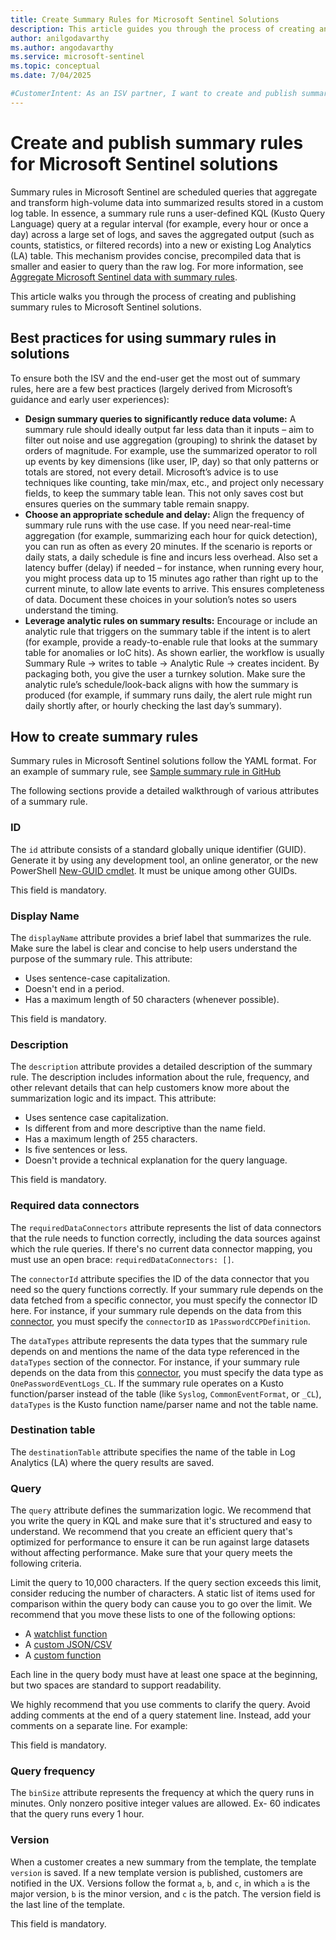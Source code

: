 ```yaml
---
title: Create Summary Rules for Microsoft Sentinel Solutions
description: This article guides you through the process of creating and publishing summary rules to Microsoft Sentinel solutions.
author: anilgodavarthy
ms.author: angodavarthy
ms.service: microsoft-sentinel
ms.topic: conceptual 
ms.date: 7/04/2025

#CustomerIntent: As an ISV partner, I want to create and publish summary rules to my Microsoft Sentinel solution so that I can provide inbuilt data summarization that customers can use to speed up query execution and save costs.
---
```


# Create and publish summary rules for Microsoft Sentinel solutions

Summary rules in Microsoft Sentinel are scheduled queries that aggregate and transform high-volume data into summarized results stored in a custom log table. In essence, a summary rule runs a user-defined KQL (Kusto Query Language) query at a regular interval (for example, every hour or once a day) across a large set of logs, and saves the aggregated output (such as counts, statistics, or filtered records) into a new or existing Log Analytics (LA) table. This mechanism provides concise, precompiled data that is smaller and easier to query than the raw log. For more information, see [Aggregate Microsoft Sentinel data with summary rules](/azure/sentinel/summary-rules).

This article walks you through the process of creating and publishing summary rules to Microsoft Sentinel solutions.

## Best practices for using summary rules in solutions

To ensure both the ISV and the end-user get the most out of summary rules, here are a few best practices (largely derived from Microsoft’s guidance and early user experiences):

- **Design summary queries to significantly reduce data volume:** A summary rule should ideally output far less data than it inputs – aim to filter out noise and use aggregation (grouping) to shrink the dataset by orders of magnitude. For example, use the summarized operator to roll up events by key dimensions (like user, IP, day) so that only patterns or totals are stored, not every detail. Microsoft’s advice is to use techniques like counting, take min/max, etc., and project only necessary fields, to keep the summary table lean. This not only saves cost but ensures queries on the summary table remain snappy.
- **Choose an appropriate schedule and delay:** Align the frequency of summary rule runs with the use case. If you need near-real-time aggregation (for example, summarizing each hour for quick detection), you can run as often as every 20 minutes. If the scenario is reports or daily stats, a daily schedule is fine and incurs less overhead. Also set a latency buffer (delay) if needed – for instance, when running every hour, you might process data up to 15 minutes ago rather than right up to the current minute, to allow late events to arrive. This ensures completeness of data. Document these choices in your solution’s notes so users understand the timing.
- **Leverage analytic rules on summary results:** Encourage or include an analytic rule that triggers on the summary table if the intent is to alert (for example, provide a ready-to-enable rule that looks at the summary table for anomalies or IoC hits). As shown earlier, the workflow is usually Summary Rule -> writes to table -> Analytic Rule -> creates incident. By packaging both, you give the user a turnkey solution. Make sure the analytic rule’s schedule/look-back aligns with how the summary is produced (for example, if summary runs daily, the alert rule might run daily shortly after, or hourly checking the last day’s summary).

## How to create summary rules
Summary rules in Microsoft Sentinel solutions follow the YAML format. For an example of summary rule, see [Sample summary rule in GitHub](https://github.com/Azure/Azure-Sentinel/blob/master/Summary%20rules/Network/FortinetFortigateNetworkSessionIPSummary.yaml)

The following sections provide a detailed walkthrough of various attributes of a summary rule.

### ID

The `id` attribute consists of a standard globally unique identifier (GUID). Generate it by using any development tool, an online generator, or the new PowerShell [New-GUID cmdlet](/powershell/module/microsoft.powershell.utility/new-guid?view=powershell-6&preserve-view=true). It must be unique among other GUIDs.

This field is mandatory.

### Display Name

The `displayName` attribute provides a brief label that summarizes the rule. Make sure the label is clear and concise to help users understand the purpose of the summary rule. This attribute:

* Uses sentence-case capitalization.
* Doesn't end in a period.
* Has a maximum length of 50 characters (whenever possible).

This field is mandatory.

### Description

The `description` attribute provides a detailed description of the summary rule. The description includes information about the rule, frequency, and other relevant details that can help customers know more about the summarization logic and its impact. This attribute:

* Uses sentence case capitalization.
* Is different from and more descriptive than the name field.
* Has a maximum length of 255 characters.
* Is five sentences or less.
* Doesn't provide a technical explanation for the query language.

This field is mandatory.

### Required data connectors

The `requiredDataConnectors` attribute represents the list of data connectors that the rule needs to function correctly, including the data sources against which the rule queries. If there's no current data connector mapping, you must use an open brace: `requiredDataConnectors: []`.

The `connectorId` attribute specifies the ID of the data connector that you need so the query functions correctly. If your summary rule depends on the data fetched from a specific connector, you must specify the connector ID here. For instance, if your summary rule depends on the data from this [connector](https://github.com/Azure/Azure-Sentinel/blob/master/Solutions/1Password/Data%20Connectors/1Password_ccpv2/1Password_DataConnectorDefinition.json), you must specify the `connectorID` as `1PasswordCCPDefinition`.

The `dataTypes` attribute represents the data types that the summary rule depends on and mentions the name of the data type referenced in the `dataTypes` section of the connector. For instance, if your summary rule depends on the data from this [connector](https://github.com/Azure/Azure-Sentinel/blob/master/Solutions/1Password/Data%20Connectors/1Password_ccpv2/1Password_DataConnectorDefinition.json), you must specify the data type as `OnePasswordEventLogs_CL`. If the summary rule operates on a Kusto function/parser instead of the table (like `Syslog`, `CommonEventFormat`, or `_CL`), `dataTypes` is the Kusto function name/parser name and not the table name.

### Destination table

The `destinationTable` attribute specifies the name of the table in Log Analytics (LA) where the query results are saved.

### Query

The `query` attribute defines the summarization logic. We recommend that you write the query in KQL and make sure that it's structured and easy to understand. We recommend that you create an efficient query that's optimized for performance to ensure it can be run against large datasets without affecting performance. Make sure that your query meets the following criteria.

Limit the query to 10,000 characters. If the query section exceeds this limit, consider reducing the number of characters. A static list of items used for comparison within the query body can cause you to go over the limit. We recommend that you move these lists to one of the following options:

* A [watchlist function](/azure/sentinel/watchlists)
* A [custom JSON/CSV](https://github.com/Azure/Azure-Sentinel/blob/master/Detections/MultipleDataSources/ExchangeServerVulnerabilitiesMarch2021IoCs.yaml)
* A [custom function](https://techcommunity.microsoft.com/t5/azure-sentinel/using-kql-functions-to-speed-up-analysis-in-azure-sentinel/ba-p/712381)

Each line in the query body must have at least one space at the beginning, but two spaces are standard to support readability.

We highly recommend that you use comments to clarify the query. Avoid adding comments at the end of a query statement line. Instead, add your comments on a separate line. For example:

This field is mandatory.

### Query frequency

The `binSize` attribute represents the frequency at which the query runs in minutes. Only nonzero positive integer values are allowed. Ex- 60 indicates that the query runs every 1 hour.


### Version

When a customer creates a new summary from the template, the template `version` is saved. If a new template version is published, customers are notified in the UX. Versions follow the format `a`, `b`, and `c`, in which `a` is the major version, `b` is the minor version, and `c` is the patch. The version field is the last line of the template.

This field is mandatory.